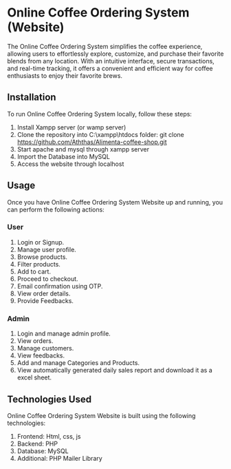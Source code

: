 # Online Coffee Ordering System (Website)
The Online Coffee Ordering System simplifies the coffee experience, allowing users to effortlessly explore, customize, and purchase their favorite blends from any location. With an intuitive interface, secure transactions, and real-time tracking, it offers a convenient and efficient way for coffee enthusiasts to enjoy their favorite brews.

## Installation
To run Online Coffee Ordering System locally, follow these steps:

1. Install Xampp server (or wamp server)
2. Clone the repository into C:\xampp\htdocs folder: git clone https://github.com/Aththas/Alimenta-coffee-shop.git
3. Start apache and mysql through xampp server
4. Import the Database into MySQL
5. Access the website through localhost

## Usage
Once you have Online Coffee Ordering System Website up and running, you can perform the following actions:

### User
1. Login or Signup.
2. Manage user profile.
3. Browse products.
4. Filter products.
5. Add to cart.
6. Proceed to checkout.
7. Email confirmation using OTP.
8. View order details.
9. Provide Feedbacks.

### Admin
1. Login and manage admin profile.
2. View orders.
3. Manage customers.
4. View feedbacks.
5. Add and manage Categories and Products.
6. View automatically generated daily sales report and download it as a excel sheet.

## Technologies Used
Online Coffee Ordering System Website is built using the following technologies:

1. Frontend: Html, css, js
2. Backend: PHP
3. Database: MySQL
4. Additional: PHP Mailer Library
